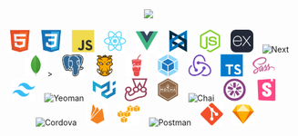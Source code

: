 <div id="header" align="center">
  <a href="#">
    <img src="https://streak-stats.demolab.com/?user=autoboxer&theme=tokyonight&hide_border=true" />
  </a>
</div>
<br />
<div align="center">
  <img src="https://github.com/devicons/devicon/blob/master/icons/html5/html5-original.svg" title="HTML5" alt="HTML" height="40" />&nbsp&nbsp&nbsp
  <img src="https://github.com/devicons/devicon/blob/master/icons/css3/css3-original.svg"  title="CSS3" alt="CSS" height="40" />&nbsp&nbsp&nbsp
  <img src="https://github.com/devicons/devicon/blob/master/icons/javascript/javascript-original.svg" title="JavaScript" alt="JavaScript" height="40"/>&nbsp&nbsp&nbsp
  <img src="https://github.com/devicons/devicon/blob/master/icons/react/react-original.svg" title="React" alt="React" height="40" />&nbsp&nbsp&nbsp
  <img src="https://github.com/devicons/devicon/blob/master/icons/vuejs/vuejs-original.svg" title="Vue" alt="Vue" height="40" />&nbsp&nbsp&nbsp
  <img src="https://github.com/devicons/devicon/blob/master/icons/backbonejs/backbonejs-original.svg" title="Backbone" alt="Backbone" height="40" />&nbsp&nbsp&nbsp
  <img src="https://github.com/devicons/devicon/blob/master/icons/nodejs/nodejs-original.svg" title="Node" alt="Node" height="40" />&nbsp&nbsp&nbsp
  <img src="https://github.com/tandpfun/skill-icons/blob/main/icons/ExpressJS-Dark.svg" title="Express" alt="Express" height="40" />&nbsp&nbsp&nbsp
  <img src="https://assets.vercel.com/image/upload/v1662130559/nextjs/Icon_dark_background.png" title="Next" alt="Next" height="40" />&nbsp&nbsp&nbsp
  <img src="https://github.com/devicons/devicon/blob/master/icons/mongodb/mongodb-original.svg" title="MongoDB" alt="MongoDB" height="40" />>&nbsp&nbsp&nbsp
  <img src="https://github.com/devicons/devicon/blob/master/icons/postgresql/postgresql-original.svg" title="PostgreSQL" alt="PostgreSQL" height="40" />&nbsp&nbsp&nbsp
  <img src="https://github.com/devicons/devicon/blob/master/icons/grunt/grunt-original.svg" title="Grunt" alt="Grunt" height="40" />&nbsp&nbsp&nbsp
  <img src="https://github.com/devicons/devicon/blob/master/icons/gulp/gulp-plain.svg" title="Gulp" alt="Gulp" height="40" />&nbsp&nbsp&nbsp
  <img src="https://github.com/devicons/devicon/blob/master/icons/webpack/webpack-original.svg" title="Webpack" alt="Webpack" height="40" />&nbsp&nbsp&nbsp
  <img src="https://github.com/devicons/devicon/blob/master/icons/redux/redux-original.svg" title="Redux" alt="Redux" height="40" />&nbsp&nbsp&nbsp
  <img src="https://github.com/devicons/devicon/blob/master/icons/typescript/typescript-original.svg" title="TypeScript" alt="TypeScript" height="40" />&nbsp&nbsp&nbsp
  <img src="https://github.com/devicons/devicon/blob/master/icons/sass/sass-original.svg" title="Sass" alt="Sass" height="40" />&nbsp&nbsp&nbsp
  <img src="https://github.com/devicons/devicon/blob/master/icons/tailwindcss/tailwindcss-plain.svg" title="Tailwind" alt="Tailwind" height="40" />&nbsp&nbsp&nbsp
  <img src="https://www.vectorlogo.zone/logos/yeoman/yeoman-icon.svg" title="Yeoman" alt="Yeoman" height="40" />&nbsp&nbsp&nbsp
  <img src="https://github.com/devicons/devicon/blob/master/icons/materialui/materialui-original.svg" title="Material UI" alt="Material UI" height="40"/>&nbsp&nbsp&nbsp
  <img src="https://github.com/devicons/devicon/blob/master/icons/jest/jest-plain.svg" title="Jest" alt="Jest" height="40"/>&nbsp&nbsp&nbsp
  <img src="https://github.com/devicons/devicon/blob/master/icons/mocha/mocha-plain.svg" title="Mocha" alt="Mocha" height="40"/>&nbsp&nbsp&nbsp
  <img src="https://www.vectorlogo.zone/logos/chaijs/chaijs-icon.svg" title="Chai" alt="Chai" height="40"/>&nbsp&nbsp&nbsp
  <img src="https://github.com/devicons/devicon/blob/master/icons/jasmine/jasmine-plain.svg" title="Jasmine" alt="Jasmine" height="40"/>&nbsp&nbsp&nbsp
  <img src="https://github.com/devicons/devicon/blob/master/icons/storybook/storybook-original.svg" title="Storybook" alt="Storybook" height="40"/>&nbsp&nbsp&nbsp
  <img src="https://www.vectorlogo.zone/logos/apache_cordova/apache_cordova-icon.svg" title="Cordova" alt="Cordova" height="40"/>&nbsp&nbsp&nbsp
  <img src="https://github.com/devicons/devicon/blob/master/icons/firebase/firebase-plain.svg" title="Firebase" alt="Firebase" height="40"/>&nbsp&nbsp&nbsp
  <img src="https://github.com/devicons/devicon/blob/master/icons/amazonwebservices/amazonwebservices-original.svg" title="AWS" alt="AWS" height="40"/>&nbsp&nbsp&nbsp
  <img src="https://www.vectorlogo.zone/logos/getpostman/getpostman-icon.svg" title="Postman" alt="Postman" height="40"/>&nbsp&nbsp&nbsp
  <img src="https://github.com/devicons/devicon/blob/master/icons/git/git-original.svg" title="Git" alt="Git" height="40"/>&nbsp&nbsp&nbsp
  <img src="https://github.com/devicons/devicon/blob/master/icons/sketch/sketch-original.svg" title="Sketch" alt="Sketch" height="40"/>&nbsp&nbsp&nbsp
</div>
